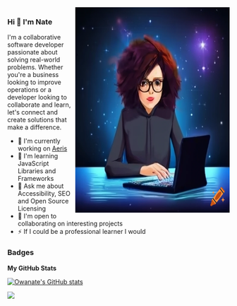 <img align="right" src="https://github.com/Owanate/Owanate/blob/main/illustration.png" alt="An illustration of a female developer at her desk" width=350px height=465px/>

### Hi 👋 I'm Nate 

I'm a collaborative software developer passionate about solving real-world problems. Whether you're a business looking to improve operations or a developer looking to collaborate and learn, let's connect and create solutions that make a difference. 

* 🚀 I'm currently working on [Aeris](http://https://github.com/Owanate/Aeris)
* 🧠 I'm learning JavaScript Libraries and Frameworks
* 💬 Ask me about Accessibility, SEO and Open Source Licensing
* 🤝 I'm open to collaborating on interesting projects
* ⚡ If I could be a professional learner I would

### Badges

<b>My GitHub Stats</b>

<a href="http://www.github.com/Owanate"><img src="https://github-readme-stats.vercel.app/api?username=Owanate&show_icons=true&hide=&count_private=true&title_color=0891b2&text_color=ffffff&icon_color=0891b2&bg_color=1c1917&hide_border=true&show_icons=true" alt="Owanate's GitHub stats" /></a>

<a href="http://www.github.com/Owanate"><img src="https://github-readme-streak-stats.herokuapp.com/?user=Owanate&stroke=ffffff&background=1c1917&ring=0891b2&fire=0891b2&currStreakNum=ffffff&currStreakLabel=0891b2&sideNums=ffffff&sideLabels=ffffff&dates=ffffff&hide_border=true" /></a>